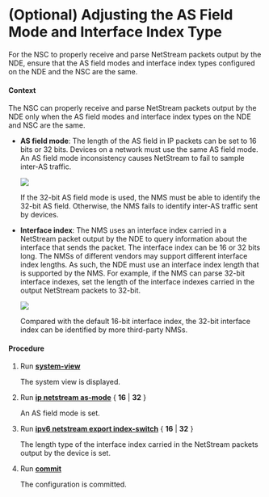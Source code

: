 (Optional) Adjusting the AS Field Mode and Interface Index Type
===============================================================

For the NSC to properly receive and parse NetStream packets output by the NDE, ensure that the AS field modes and interface index types configured on the NDE and the NSC are the same.

#### Context

The NSC can properly receive and parse NetStream packets output by the NDE only when the AS field modes and interface index types on the NDE and NSC are the same.

* **AS field mode**: The length of the AS field in IP packets can be set to 16 bits or 32 bits. Devices on a network must use the same AS field mode. An AS field mode inconsistency causes NetStream to fail to sample inter-AS traffic.
  
  ![](../../../../public_sys-resources/note_3.0-en-us.png) 
  
  If the 32-bit AS field mode is used, the NMS must be able to identify the 32-bit AS field. Otherwise, the NMS fails to identify inter-AS traffic sent by devices.
* **Interface index**: The NMS uses an interface index carried in a NetStream packet output by the NDE to query information about the interface that sends the packet. The interface index can be 16 or 32 bits long. The NMSs of different vendors may support different interface index lengths. As such, the NDE must use an interface index length that is supported by the NMS. For example, if the NMS can parse 32-bit interface indexes, set the length of the interface indexes carried in the output NetStream packets to 32-bit.
  
  ![](../../../../public_sys-resources/note_3.0-en-us.png) 
  
  Compared with the default 16-bit interface index, the 32-bit interface index can be identified by more third-party NMSs.


#### Procedure

1. Run [**system-view**](cmdqueryname=system-view)
   
   
   
   The system view is displayed.
2. Run [**ip netstream as-mode**](cmdqueryname=ip+netstream+as-mode) { **16** | **32** }
   
   
   
   An AS field mode is set.
3. Run [**ipv6 netstream export index-switch**](cmdqueryname=ipv6+netstream+export+index-switch) { **16** | **32** }
   
   
   
   The length type of the interface index carried in the NetStream packets output by the device is set.
4. Run [**commit**](cmdqueryname=commit)
   
   
   
   The configuration is committed.